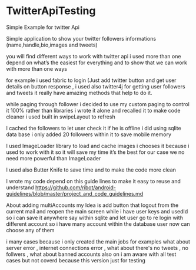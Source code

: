 # TwitterApiTesting
Simple Example for twitter Api


Simple application to show your twitter followers informations (name,handle,bio,images and tweets)

you will find different ways to work with twitter api i used more than one depend on what’s the easiest for everything and to show that we can work with more than one ways 

for example i used fabric to login (Just add twitter button and get user details on button response ,
i used also twitter4j for getting user followers and tweets it really have amazing methods that help to do it.

while paging through follower i decided to use my custom paging to control it 100% rather than libraries i wrote it alone and recalled it to make code cleaner i used built in swipeLayout to refresh 

I cached the followers to let user check it if he is offline i did using sqlite data base i only added 20 followers within it to save mobile memory


I used ImageLoader library to load and cache images i chooses it because 
i used to work with it so it will save my time it’s the best for our case we no need more powerful than ImageLoader

I used also Butter Knife to save time and to make the code more clean

I wrote my code depend on this guide lines to make it easy to reuse and understand
https://github.com/ribot/android-guidelines/blob/master/project_and_code_guidelines.md

About adding multiAccounts my Idea is add button that logout from the current mail and reopen the main screen while i have user keys and usedId so i can save it anywhere say within sqlite and let user go to re login with different account so i have many account within the database user now can choose any of them


i many cases because i only created the main jobs for examples
what about server error , internet connections error , what about there's no tweets , no follwers , what about banned accounts
also on i am aware with all test cases but not coverd because this version just for testing 




                                                
                                              
